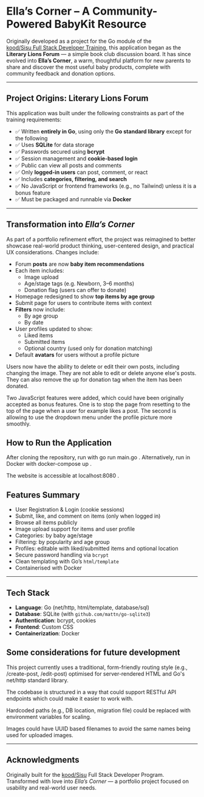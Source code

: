 
# Ella’s Corner – A Community-Powered BabyKit Resource

Originally developed as a project for the Go module of the  
[kood/Sisu Full Stack Developer Training](https://koodsisu.fi), this application began as the **Literary Lions Forum** — a simple book club discussion board. It has since evolved into **Ella’s Corner**, a warm, thoughtful platform for new parents to share and discover the most useful baby products, complete with community feedback and donation options.

---

## Project Origins: Literary Lions Forum

This application was built under the following constraints as part of the training requirements:

- ✅ Written **entirely in Go**, using only the **Go standard library** except for the following
- ✅ Uses **SQLite** for data storage
- ✅ Passwords secured using **bcrypt**
- ✅ Session management and **cookie-based login**
- ✅ Public can view all posts and comments
- ✅ Only **logged-in users** can post, comment, or react
- ✅ Includes **categories, filtering, and search**
- ✅ No JavaScript or frontend frameworks (e.g., no Tailwind) unless it is a bonus feature
- ✅ Must be packaged and runnable via **Docker**

---

## Transformation into *Ella’s Corner*

As part of a portfolio refinement effort, the project was reimagined to better showcase real-world product thinking, user-centered design, and practical UX considerations. Changes include:

- Forum **posts** are now **baby item recommendations**
- Each item includes:
  - Image upload
  - Age/stage tags (e.g. Newborn, 3–6 months)
  - Donation flag (users can offer to donate)
- Homepage redesigned to show **top items by age group**
- Submit page for users to contribute items with context
- **Filters** now include:
  - By age group
  - By date
- User profiles updated to show:
  - Liked items
  - Submitted items
  - Optional country (used only for donation matching)
- Default **avatars** for users without a profile picture

Users now have the ability to delete or edit their own posts, including changing the image. They are not able to edit or delete anyone else's posts. They can also remove the up for donation tag when the item has been donated. 

Two JavaScript features were added, which could have been originally accepted as bonus features. One is to stop the page from resetting to the top of the page when a user for example likes a post. The second is allowing to use the dropdown menu under the profile picture more smoothly. 

## How to Run the Application

After cloning the repository, run with go run main.go .
Alternatively, run in Docker with docker-compose up .

The website is accessible at localhost:8080 .


## Features Summary

- User Registration & Login (cookie sessions)
- Submit, like, and comment on items (only when logged in)
- Browse all items publicly
- Image upload support for items and user profile
- Categories: by baby age/stage
- Filtering: by popularity and age group
- Profiles: editable with liked/submitted items and optional location
- Secure password handling via `bcrypt`
- Clean templating with Go’s `html/template`
- Containerised with Docker

---

## Tech Stack

- **Language**: Go (net/http, html/template, database/sql)
- **Database**: SQLite (with `github.com/mattn/go-sqlite3`)
- **Authentication**: bcrypt, cookies
- **Frontend**: Custom CSS 
- **Containerization**: Docker

## Some considerations for future development

This project currently uses a traditional, form-friendly routing style (e.g., /create-post, /edit-post) optimised for server-rendered HTML and Go's net/http standard library.

The codebase is structured in a way that could support RESTful API endpoints which could make it easier to work with.  

Hardcoded paths (e.g., DB location, migration file) could be replaced with environment variables for scaling. 

Images could have UUID based filenames to avoid the same names being used for uploaded images.



---

## Acknowledgments

Originally built for the [kood/Sisu](https://koodsisu.fi) Full Stack Developer Program.  
Transformed with love into *Ella’s Corner* — a portfolio project focused on usability and real-world user needs.
